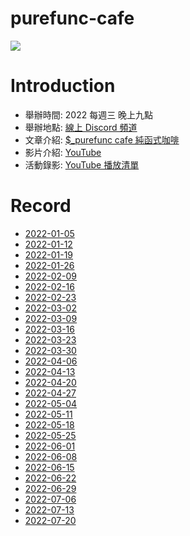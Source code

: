 # purefunc-cafe
![](https://raw.githubusercontent.com/PureFuncInc/purefunc-cafe/main/images/logo.png)

# Introduction
* 舉辦時間: 2022 每週三 晚上九點
* 舉辦地點: [線上 Discord 頻道](https://discord.gg/purfunc)
* 文章介紹: [$_purefunc cafe 純函式咖啡](https://github.com/PureFuncInc/blog-articles/blob/main/%E7%B4%94%E5%87%BD%E5%BC%8F%E5%92%96%E5%95%A1.md)
* 影片介紹: [YouTube](https://www.youtube.com/watch?v=N5GzZfXg5z0)
* 活動錄影: [YouTube 播放清單](https://youtube.com/playlist?list=PLC3hT4Z5I-O4V2g1oU-pkxp6Wr72ozhgk)

# Record
* [2022-01-05](./2022-01-05/README.md)
* [2022-01-12](./2022-01-12/README.md)
* [2022-01-19](./2022-01-19/README.md)
* [2022-01-26](./2022-01-26/README.md)
* [2022-02-09](./2022-02-09/README.md)
* [2022-02-16](./2022-02-16/README.md)
* [2022-02-23](./2022-02-23/README.md)
* [2022-03-02](./2022-03-02/README.md)
* [2022-03-09](./2022-03-09/README.md)
* [2022-03-16](./2022-03-16/README.md)
* [2022-03-23](./2022-03-23/README.md)
* [2022-03-30](./2022-03-30/README.md)
* [2022-04-06](./2022-04-06/README.md)
* [2022-04-13](./2022-04-13/README.md)
* [2022-04-20](./2022-04-20/README.md)
* [2022-04-27](./2022-04-27/README.md)
* [2022-05-04](./2022-05-04/README.md)
* [2022-05-11](./2022-05-11/README.md)
* [2022-05-18](./2022-05-18/README.md)
* [2022-05-25](./2022-05-25/README.md)
* [2022-06-01](./2022-06-01/README.md)
* [2022-06-08](./2022-06-08/README.md)
* [2022-06-15](./2022-06-15/README.md)
* [2022-06-22](./2022-06-22/README.md)
* [2022-06-29](./2022-06-29/README.md)
* [2022-07-06](./2022-07-06/README.md)
* [2022-07-13](./2022-07-13/README.md)
* [2022-07-20](./2022-07-20/README.md)
